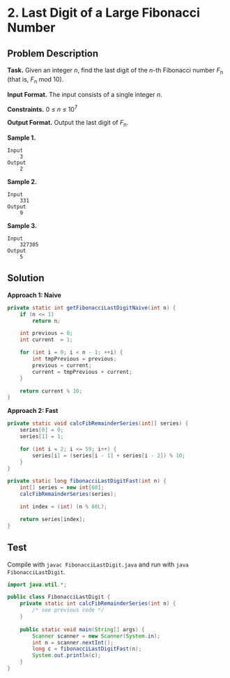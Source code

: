 # 2. Last Digit of a Large Fibonacci Number

## Problem Description

**Task.** Given an integer _n_, find the last digit of the _n_-th Fibonacci number _F_<sub>n</sub> (that is, _F_<sub>n</sub> mod 10).

**Input Format.** The input consists of a single integer _n_.

**Constraints.** 0 ≤ _n_ ≤ 10<sup>7</sup>

**Output Format.** Output the last digit of _F_<sub>n</sub>.

**Sample 1.**

```text
Input
    3
Output
    2
```

**Sample 2.**

```text
Input
    331
Output
    9
```

**Sample 3.**

```text
Input
    327305
Output
    5
```

## Solution

**Approach 1: Naive**


```java
private static int getFibonacciLastDigitNaive(int n) {
    if (n <= 1)
        return n;

    int previous = 0;
    int current  = 1;

    for (int i = 0; i < n - 1; ++i) {
        int tmpPrevious = previous;
        previous = current;
        current = tmpPrevious + current;
    }

    return current % 10;
}
```
**Approach 2: Fast**


```java
private static void calcFibRemainderSeries(int[] series) {
    series[0] = 0;
    series[1] = 1;

    for (int i = 2; i <= 59; i++) {
        series[i] = (series[i - 1] + series[i - 2]) % 10;
    }
}

private static long fibonacciLastDigitFast(int n) {
    int[] series = new int[60];
    calcFibRemainderSeries(series);

    int index = (int) (n % 60L);

    return series[index];
}
```
## Test

Compile with `javac FibonacciLastDigit.java` and run with `java FibonacciLastDigit`.

```java
import java.util.*;

public class FibonacciLastDigit {
    private static int calcFibRemainderSeries(int n) {
        /* see previous code */
    }
    
    public static void main(String[] args) {
        Scanner scanner = new Scanner(System.in);
        int n = scanner.nextInt();
        long c = fibonacciLastDigitFast(n);
        System.out.println(c);
    }
}
```